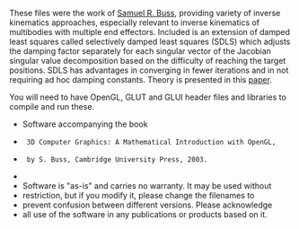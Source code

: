 These files were the work of [Samuel R. Buss](http://euclid.ucsd.edu/~sbuss/ResearchWeb/ikmethods/index.html), providing variety of inverse kinematics approaches, especially relevant to inverse kinematics of multibodies with multiple end effectors. Included is an extension of damped least squares called selectively damped least squares (SDLS) which adjusts the damping factor separately for each singular vector of the Jacobian singular value decomposition based on the difficulty of reaching the target positions. SDLS has advantages in converging in fewer iterations and in not requiring ad hoc damping constants. Theory is presented in this [paper](http://euclid.ucsd.edu/~sbuss/ResearchWeb/ikmethods/SdlsPaper.pdf).

You will need to have OpenGL, GLUT and GLUI header files and libraries to compile and run these. 

 * Software accompanying the book
 *		3D Computer Graphics: A Mathematical Introduction with OpenGL,
 *		by S. Buss, Cambridge University Press, 2003.
 *
 * Software is "as-is" and carries no warranty.  It may be used without
 *   restriction, but if you modify it, please change the filenames to
 *   prevent confusion between different versions.  Please acknowledge
 *   all use of the software in any publications or products based on it.

